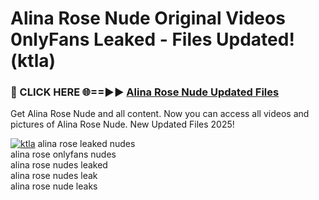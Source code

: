 # Alina Rose Nude Original Videos 0nlyFans Leaked - Files Updated! (ktla)

<h3>🔴 CLICK HERE 🌐==►► <a href="https://tinyurl.com/5h6xmrr3" rel="nofollow">Alina Rose Nude Updated Files</a></h3>

Get Alina Rose Nude and all content. Now you can access all videos and pictures of Alina Rose Nude. New Updated Files 2025!

[![ktla](https://i.imgur.com/KVD873Z.gif)](https://tinyurl.com/5h6xmrr3)
alina rose leaked nudes<br>
alina rose onlyfans nudes<br>
alina rose nudes leaked<br>
alina rose nudes leak<br>
alina rose nude leaks